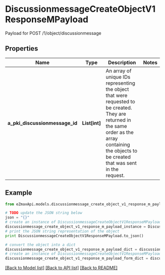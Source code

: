 # DiscussionmessageCreateObjectV1ResponseMPayload

Payload for POST /1/object/discussionmessage

## Properties

Name | Type | Description | Notes
------------ | ------------- | ------------- | -------------
**a_pki_discussionmessage_id** | **List[int]** | An array of unique IDs representing the object that were requested to be created.  They are returned in the same order as the array containing the objects to be created that was sent in the request. | 

## Example

```python
from eZmaxApi.models.discussionmessage_create_object_v1_response_m_payload import DiscussionmessageCreateObjectV1ResponseMPayload

# TODO update the JSON string below
json = "{}"
# create an instance of DiscussionmessageCreateObjectV1ResponseMPayload from a JSON string
discussionmessage_create_object_v1_response_m_payload_instance = DiscussionmessageCreateObjectV1ResponseMPayload.from_json(json)
# print the JSON string representation of the object
print DiscussionmessageCreateObjectV1ResponseMPayload.to_json()

# convert the object into a dict
discussionmessage_create_object_v1_response_m_payload_dict = discussionmessage_create_object_v1_response_m_payload_instance.to_dict()
# create an instance of DiscussionmessageCreateObjectV1ResponseMPayload from a dict
discussionmessage_create_object_v1_response_m_payload_form_dict = discussionmessage_create_object_v1_response_m_payload.from_dict(discussionmessage_create_object_v1_response_m_payload_dict)
```
[[Back to Model list]](../README.md#documentation-for-models) [[Back to API list]](../README.md#documentation-for-api-endpoints) [[Back to README]](../README.md)


